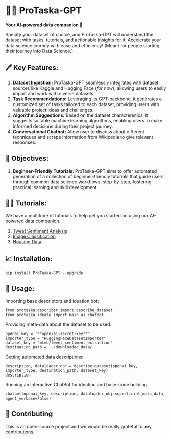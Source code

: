 # 🧑‍🎓 ProTaska-GPT

**Your AI-powered data companion 🤖**


Specify your dataset of choice, and ProTaska-GPT will understand the dataset with tasks, tutorials, and actionable insights for it. Accelerate your data science journey with ease and efficiency! (Meant for people starting their journey into Data Science.)

## 🖊️ Key Features:

1. **Dataset Ingestion:** ProTaska-GPT seamlessly integrates with dataset sources like Kaggle and Hugging Face (_for now_), allowing users to easily import and work with diverse datasets.
2. **Task Recommendations:** Leveraging its GPT-backbone, it generates a customized set of tasks tailored to each dataset, providing users with valuable project ideas and challenges.
3. **Algorithm Suggestions:** Based on the dataset characteristics, it suggests suitable machine learning algorithms, enabling users to make informed decisions during their project journey.
4. **Conversational Chatbot:** Allow user to discuss about different techniques and scrape information from Wikipedia to give relevant responses.

## 🔎 Objectives:
1. **Beginner-Friendly Tutorials**: ProTaska-GPT aims to offer automated generation of a collection of beginner-friendly tutorials that guide users through common data science workflows, step-by-step, fostering practical learning and skill development.

## 👨‍🏫 Tutorials:
We have a multitude of tutorials to help get you started on using our AI-powered data companion.
1. [Tweet Sentiment Analysis](/Tutorials/Tweet_Sentiment_Analysis_Example.ipynb)
2. [Image Classification](/Tutorials/Image_Classification_Example.ipynb)
3. [Housing Data](/Tutorials/Housing_data_Example.ipynb)


## 📈 Installation:

`pip install ProTaska-GPT --upgrade`

## 🚀 Usage:

Importing base descriptors and ideation bot:
```
from protaska.describer import describe_dataset
from protaska.ideate import main as chatbot
```

Providing meta-data about the dataset to be used:
```
openai_key = '**open-ai-secret-key**'
importer_type = "HuggingFaceDatasetImporter"
dataset_key = 'mteb/tweet_sentiment_extraction'
destination_path = './downloaded_data/'
```

Getting automated data descriptions:
```
description, dataloader_obj = describe_dataset(openai_key, importer_type, destination_path, dataset_key)
description
```

Running an interactive ChatBot for ideation and base-code building:
```
chatbot(openai_key, description, dataloader_obj.superficial_meta_data, agent_verbose=False)
```

## 💁 Contributing

This is an open-source project and we would be really grateful to any contributions.
